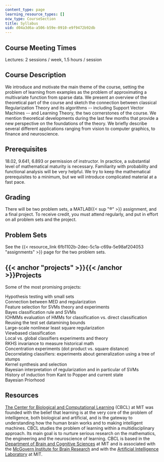 ```yaml
---
content_type: page
learning_resource_types: []
ocw_type: CourseSection
title: Syllabus
uid: d04a3d6a-a506-b59e-0910-e9f9472b92db
---
```


Course Meeting Times
--------------------

Lectures: 2 sessions / week, 1.5 hours / session

Course Description
------------------

We introduce and motivate the main theme of the course, setting the problem of learning from examples as the problem of approximating a multivariate function from sparse data. We present an overview of the theoretical part of the course and sketch the connection between classical Regularization Theory and its algorithms -- including Support Vector Machines -- and Learning Theory, the two cornerstones of the course. We mention theoretical developments during the last few months that provide a new perspective on the foundations of the theory. We briefly describe several different applications ranging from vision to computer graphics, to finance and neuroscience.

Prerequisites
-------------

18.02, 9.641, 6.893 or permission of instructor. In practice, a substantial level of mathematical maturity is necessary. Familiarity with probability and functional analysis will be very helpful. We try to keep the mathematical prerequisites to a minimum, but we will introduce complicated material at a fast pace.

Grading
-------

There will be two problem sets, a MATLAB{{< sup "®" >}} assignment, and a final project. To receive credit, you must attend regularly, and put in effort on all problem sets and the project.

Problem Sets
------------

See the {{< resource_link 6fb1102b-2dec-5c1a-c69a-5e98af204053 "assignments" >}} page for the two problem sets.

{{< anchor "projects" >}}{{< /anchor >}}Projects
------------------------------------------------

Some of the most promising projects:  
  
Hypothesis testing with small sets  
Connection between MED and regularization  
Feature selection for SVMs theory and experiments  
Bayes classification rule and SVMs  
IOHMMs evaluation of HMMs for classification vs. direct classification  
Reusing the test set datamining bounds  
Large-scale nonlinear least square regularization  
Viewbased classification  
Local vs. global classifiers experiments and theory  
RKHS invariance to measure historical math  
Concentration experiments (dot product vs. square distance)  
Decorrelating classifiers: experiments about generalization using a tree of stumps  
Kernel synthesis and selection  
Bayesian interpretation of regularization and in particular of SVMs  
History of induction from Kant to Popper and current state  
Bayesian Priorhood

Resources
---------

[The Center for Biological and Computational Learning](http://poggio-lab.mit.edu/) (CBCL) at MIT was founded with the belief that learning is at the very core of the problem of intelligence, both biological and artificial, and is the gateway to understanding how the human brain works and to making intelligent machines. CBCL studies the problem of learning within a multidisciplinary approach. Its main goal is to nurture serious research on the mathematics, the engineering and the neuroscience of learning. CBCL is based in the [Department of Brain and Cognitive Sciences](http://web.mit.edu/afs/athena.mit.edu/org/b/bcs/) at MIT and is associated with the [McGovern Institute for Brain Research](http://web.mit.edu/mcgovern/) and with the [Artificial Intelligence Laboratory](http://www.ai.mit.edu/) at MIT.